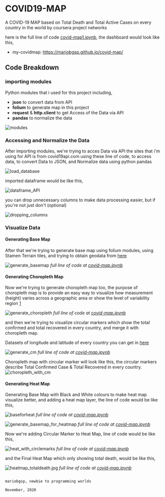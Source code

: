 # COVID19-MAP
A COVID-19 MAP based on Total Death and Total Active Cases on every country in the world by coursera project networks

here is the full line of code [covid-map1.ipynb](https://github.com/mariobgsp/covid-map/blob/main/covidmap1.ipynb), the dashboard would look like this,
* my-covidmap: https://mariobgsp.github.io/covid-map/

## Code Breakdown
### importing modules
Python modules that i used for this project including,
* **json** to convert data from API
* **folium** to generate map in this project
* **request** & **http.client** to get Access of the Data via API
* **pandas** to normalize the data

![modules](/images/modules.jpg)

### Accessing and Normalize the Data
After importing modules, we're trying to acces Data via API the sites that i'm using for API is from covid19api.com using these line of code, to access data, to convert Data to JSON, and Normalize data using python pandas

![load_database](/images/first_step.jpg)

imported dataframe would be like this,

![dataframe_API](/images/dataframe_API.png)

you can drop unnecessary columns to make data processing easier, but if you're not just don't (optional)

![dropping_columns](/images/dropping_columns.png)

### Visualize Data
#### Generating Base Map
After that we're trying to generate base map using folium modules, using Stamen Terrain tiles, and trying to obtain geodata from [here](https://raw.githubusercontent.com/python-visualization/folium/master/examples/data)

![generate_basemap](/images/generate_basemap.jpg)
*full line of code at [covid-map.ipynb](https://github.com/mariobgsp/covid-map/blob/main/covidmap1.ipynb)*

#### Generating Choropleth Map
Now we're trying to generate choropleth map too, the purpose of choropleth map is to provide an easy way to visualize how measurement (height) varies across a geographic area or show the level of variability region [1](https://en.wikipedia.org/wiki/Choropleth_map#:~:text=Choropleth%20maps%20provide%20an%20easy,of%20variability%20within%20a%20region.)

![generate_choropleth](/images/generate_choropleth.jpg)
*full line of code at [covid-map.ipynb](https://github.com/mariobgsp/covid-map/blob/main/covidmap1.ipynb)*

and then we're trying to visualize circular markers which show the total confirmed and total recovered in every country, and merge it with choropleth map.

Datasets of longitude and latitude of every country you can get in [here](https://raw.githubusercontent.com/VinitaSilaparasetty/covid-map/master/country-coordinates-world.csv)

![generate_cm](/images/generate_cm.jpg)
*full line of code at [covid-map.ipynb](https://github.com/mariobgsp/covid-map/blob/main/covidmap1.ipynb)*

Choropleth map with circular marker will look like this, the circular markers describe Total Confirmed Case & Total Recovered in every country.
![choropleth_with_cm](/images/choropleth_with_cm.jpg)

#### Generating Heat Map
Generating Base Map with Black and White colours to make heat map visualize better, and adding a heat map layer, the line of code would be like this, 

![baseforheat](/images/baseforheat.jpg)
*full line of code at [covid-map.ipynb](https://github.com/mariobgsp/covid-map/blob/main/covidmap1.ipynb)*

![generate_basemap_for_heatmap](/images/generating_basemap_for_heatmap.jpg)
*full line of code at [covid-map.ipynb](https://github.com/mariobgsp/covid-map/blob/main/covidmap1.ipynb)*

Now we're adding Circular Marker to Heat Map, line of code would be like this,

![heat_with_circlemarks](/images/heat_with_circlemarks.jpg)
*full line of code at [covid-map.ipynb](https://github.com/mariobgsp/covid-map/blob/main/covidmap1.ipynb)*

and the Final Heat Map which only showing total death, would be like this,

![heatmap_totaldeath.jpg](/images/heatmap_totaldeath.jpg)
*full line of code at [covid-map.ipynb](https://github.com/mariobgsp/covid-map/blob/main/covidmap1.ipynb)*

```End Line of Code

mariobgsp, newbie to programming worlds

November, 2020
